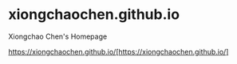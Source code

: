 # xiongchaochen.github.io
Xiongchao Chen's Homepage

https://xiongchaochen.github.io/[https://xiongchaochen.github.io/]
